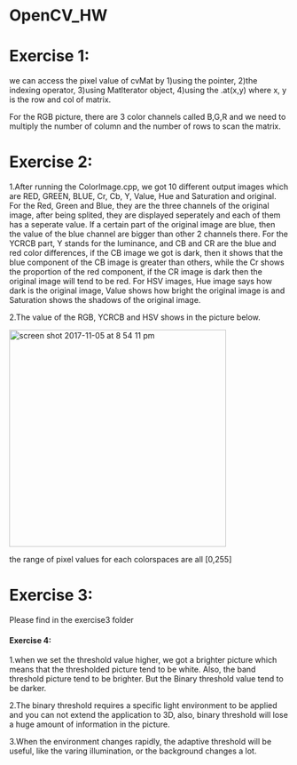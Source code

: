 # OpenCV_HW
# Exercise 1:

we can access the pixel value of cvMat by 1)using the pointer, 2)the indexing operator, 3)using Matlterator object, 4)using the .at(x,y) where x, y is the row and col of matrix. 

For the RGB picture, there are 3 color channels called B,G,R and we need to multiply the number of column and the number of rows to scan the matrix.

# Exercise 2:

1.After running the ColorImage.cpp, we got 10 different output images which are RED, GREEN, BLUE, Cr, Cb, Y, Value, Hue and Saturation and original. For the Red, Green and Blue, they are the three channels of the original image, after being splited, they are displayed seperately and each of them has a seperate value. If a certain part of the original image are blue, then the value of the blue channel are bigger than other 2 channels there. For the YCRCB part, Y stands for the luminance, and CB and CR are the blue and red color differences, if the CB image we got is dark, then it shows that the blue component of the CB image is greater than others, while the Cr shows the proportion of the red component, if the CR image is dark then the original image will tend to be red. For HSV images, Hue image says how dark is the original image, Value shows how bright the original image is and Saturation shows the shadows of the original image.

2.The value of the RGB, YCRCB and HSV shows in the picture below.

<img width="391" alt="screen shot 2017-11-05 at 8 54 11 pm" src="https://user-images.githubusercontent.com/31743714/32423136-ab93157e-c272-11e7-9e31-5cd1664b360b.png">

the range of pixel values for each colorspaces are all [0,255]

# Exercise 3:

Please find in the exercise3 folder

#### Exercise 4:

1.when we set the threshold value higher, we got a brighter picture which means that the thresholded picture tend to be white. Also, the band threshold picture tend to be brighter. But the Binary threshold value tend to be darker.

2.The binary threshold requires a specific light environment to be applied and you can not extend the application to 3D, also, binary threshold will lose a huge amount of information in the picture.

3.When the environment changes rapidly, the adaptive threshold will be useful, like the varing illumination, or the background changes a lot.
